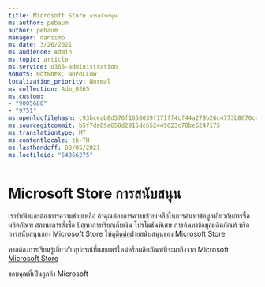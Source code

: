 ```yaml
---
title: Microsoft Store การสนับสนุน
ms.author: pebaum
author: pebaum
manager: dansimp
ms.date: 3/26/2021
ms.audience: Admin
ms.topic: article
ms.service: o365-administration
ROBOTS: NOINDEX, NOFOLLOW
localization_priority: Normal
ms.collection: Adm_O365
ms.custom:
- "9005680"
- "9751"
ms.openlocfilehash: c93bceab8d576f1658039f171ff4cf44a279b26c4773b8670cdad63f27bafbc6
ms.sourcegitcommit: b5f7da89a650d2915dc652449623c78be6247175
ms.translationtype: MT
ms.contentlocale: th-TH
ms.lasthandoff: 08/05/2021
ms.locfileid: "54066275"
---
```

# <a name="microsoft-store-support"></a>Microsoft Store การสนับสนุน

เรารับฟังและต้องการความช่วยเหลือ ถ้าคุณต้องการความช่วยเหลือในการค้นหาข้อมูลเกี่ยวกับการซื้อผลิตภัณฑ์ สถานะการสั่งซื้อ ปัญหาการเรียกเก็บเงิน โปรโมชันพิเศษ การค้นหาข้อมูลผลิตภัณฑ์ หรือการสนับสนุนของ Microsoft Store ให้ดู[ติดต่อ](https://support.microsoft.com/account-billing/contact-microsoft-store-support-4f615f2a-6bbd-fd69-6695-ae213d63eef0)ฝ่ายสนับสนุนของ Microsoft Store

หากต้องการเรียนรู้เกี่ยวกับอุปกรณ์ที่เผยแพร่ใหม่หรือผลิตภัณฑ์ที่จะมาถึงจาก Microsoft [Microsoft Store](https://www.microsoft.com/?ql=1)

ขอบคุณที่เป็นลูกค้า Microsoft